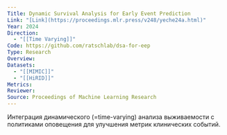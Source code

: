 ```yaml
---
Title: Dynamic Survival Analysis for Early Event Prediction
Link: "[Link](https://proceedings.mlr.press/v248/yeche24a.html)"
Year: 2024
Direction:
  - "[[Time Varying]]"
Code: https://github.com/ratschlab/dsa-for-eep
Type: Research
Overview: 
Datasets:
  - "[[MIMIC]]"
  - "[[HiRID]]"
Metrics: 
Reviewer: 
Source: Proceedings of Machine Learning Research
---
```

Интеграция динамического (=time-varying) анализа выживаемости с политиками оповещения для улучшения метрик клинических событий.
